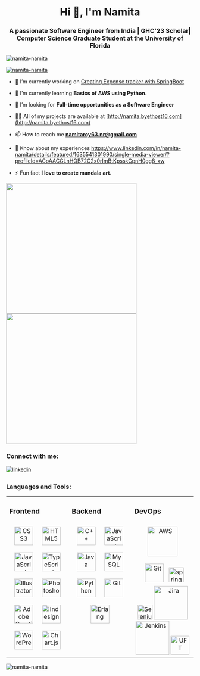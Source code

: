 <h1 align="center">Hi 👋, I'm Namita</h1>
<h3 align="center">A passionate Software Engineer from India | GHC'23 Scholar| Computer Science Graduate Student at the University of Florida</h3>
<p align="left"> <img src="https://komarev.com/ghpvc/?username=namita-namita&label=Profile%20views&color=0e75b6&style=flat" alt="namita-namita" /> </p>

<p align="left"> <a href="https://github.com/ryo-ma/github-profile-trophy"><img src="https://github-profile-trophy.vercel.app/?username=namita-namita" alt="namita-namita" /></a> </p>

- 🔭 I’m currently working on [Creating Expense tracker with SpringBoot](https://github.com/Namita-Namita/Expense_Tracker)

- 🌱 I’m currently learning **Basics of AWS using Python.**

- 🤝 I’m looking for **Full-time opportunities as a Software Engineer**

- 👨‍💻 All of my projects are available at [http://namita.byethost16.com](http://namita.byethost16.com)

- 📫 How to reach me **namitaroy63.nr@gmail.com**

- 📄 Know about my experiences https://www.linkedin.com/in/namita-namita/details/featured/1635541301990/single-media-viewer/?profileId=ACoAACGLnHQB72C2x0rImBtKpsskCpnH0gg8_xw
- ⚡ Fun fact **I love to create mandala art.**
<img src=https://github.com/Namita-Namita/Namita-Namita/assets/31967922/3df81b51-1aa9-4556-862c-64769ceece92 height="350" />
<img src=https://github.com/Namita-Namita/Namita-Namita/assets/31967922/4d49dc63-75e1-4c46-9ceb-4e1906898648 height="350"/>



<h3 align="left">Connect with me:</h3>
<p align="left">
<a href="https://www.linkedin.com/in/namita-namita/" target="_blank">
<img src=https://img.shields.io/badge/linkedin-%231E77B5.svg?&style=for-the-badge&logo=linkedin&logoColor=white alt=linkedin style="margin-bottom: 5px;" />
</a>
</p>

<h3 align="left">Languages and Tools:</h3>

<table><tr><td valign="top" width="33%">



### Frontend  
<div align="center">     
<a href="https://www.w3schools.com/css/" target="_blank"><img style="margin: 10px" src="https://profilinator.rishav.dev/skills-assets/css3-original-wordmark.svg" alt="CSS3" height="50" /></a>  
<a href="https://en.wikipedia.org/wiki/HTML5" target="_blank"><img style="margin: 10px" src="https://profilinator.rishav.dev/skills-assets/html5-original-wordmark.svg" alt="HTML5" height="50" /></a>   
<a href="https://www.javascript.com/" target="_blank"><img style="margin: 10px" src="https://profilinator.rishav.dev/skills-assets/javascript-original.svg" alt="JavaScript" height="50" /></a>  
<a href="https://www.typescriptlang.org/" target="_blank"><img style="margin: 10px" src="https://profilinator.rishav.dev/skills-assets/typescript-original.svg" alt="TypeScript" height="50" /></a>  
<a href="https://www.adobe.com/in/products/illustrator.html" target="_blank"><img style="margin: 10px" src="https://profilinator.rishav.dev/skills-assets/adobe_illustrator-icon.svg" alt="Illustrator" height="50" /></a>  
<a href="https://www.adobe.com/in/products/photoshop.html" target="_blank"><img style="margin: 10px" src="https://github.com/Namita-Namita/Namita-Namita/assets/31967922/df4b28c3-12f9-41f7-b8b1-982bd00ae3af" alt="Photoshop" height="50" /></a>
<a href="https://www.adobe.com/creativecloud.html" target="_blank"><img style="margin: 10px" src="https://github.com/Namita-Namita/Namita-Namita/assets/31967922/be07daf8-8780-4efd-a14c-18f9e47a1aea" alt="Adobe Creative Cloud" height="50" /></a>
<a><img style="margin: 10px" src="https://github.com/Namita-Namita/Namita-Namita/assets/31967922/0a5ef36c-2b7f-4af9-bad5-8e8ee018c3ac" alt="Indesign" height="50" /></a>
<a href="https://wordpress.com/" target="_blank"><img style="margin: 10px" src="https://github.com/Namita-Namita/Namita-Namita/assets/31967922/e37269d2-1331-4d0d-9499-918ad6b16ea2" alt="WordPress" height="50" /></a>
<a href="https://www.chartjs.org/" target="_blank"><img style="margin: 10px" src="https://profilinator.rishav.dev/skills-assets/logo-title.svg" alt="Chart.js" height="50" /></a>  
</div>

</td><td valign="top" width="33%">



### Backend  
<div align="center">  
<a href="https://www.cplusplus.com/" target="_blank"><img style="margin: 10px" src="https://profilinator.rishav.dev/skills-assets/cplusplus-original.svg" alt="C++" height="50" /></a>  
<a href="https://www.javascript.com/" target="_blank"><img style="margin: 10px" src="https://profilinator.rishav.dev/skills-assets/javascript-original.svg" alt="JavaScript" height="50" /></a>  
<a href="https://www.java.com/" target="_blank"><img style="margin: 10px" src="https://github.com/Namita-Namita/Namita-Namita/assets/31967922/c67f57ee-39c0-4e5d-addb-be11fdada568" alt="Java" height="50" /></a>  
<a href="https://www.mysql.com/" target="_blank"><img style="margin: 10px" src="https://github.com/Namita-Namita/Namita-Namita/assets/31967922/22526660-d630-404f-9a8f-5213f7abfab1" alt="MySQL" height="50" /></a>  
<a href="https://www.python.org/" target="_blank"><img style="margin: 10px" src="https://profilinator.rishav.dev/skills-assets/python-original.svg" alt="Python" height="50" /></a>  
<a href="https://github.com/" target="_blank"><img style="margin: 10px" src="https://profilinator.rishav.dev/skills-assets/git-scm-icon.svg" alt="Git" height="50" /></a>  
<a href="https://www.erlang.org/" target="_blank"><img style="margin: 10px" src="https://github.com/Namita-Namita/Namita-Namita/assets/31967922/9f1d1f2f-2c8f-4b2b-8020-1c14bc99c53b" alt="Erlang" height="50" /></a>  
</div>

</td><td valign="top" width="33%">



### DevOps  
<div align="center">  
<a href="https://aws.amazon.com/" target="_blank"><img style="margin: 10px" src="https://profilinator.rishav.dev/skills-assets/amazonwebservices-original-wordmark.svg" alt="AWS" width="80" height="80 /></a>  
<a href="https://github.com/" target="_blank"><img style="margin: 10px" src="https://profilinator.rishav.dev/skills-assets/git-scm-icon.svg" alt="Git" height="50" /></a>  
<a href="https://spring.io/projects/spring-boot" target="_blank"><img src="https://www.vectorlogo.zone/logos/springio/springio-icon.svg" alt="spring" width="40" height="40"/></a>
<a href="https://www.selenium.dev/" target="_blank"><img src="https://github.com/Namita-Namita/Namita-Namita/assets/31967922/59d56166-befb-455f-97a5-ae08b262d6b1" alt="Selenium" width="40" height="40"/></a>
<a href="https://www.atlassian.com/software/jira" target="_blank"><img src="https://github.com/Namita-Namita/Namita-Namita/assets/31967922/d0844d63-59fa-470c-aab8-e95ea4d26d17" alt="Jira" width="90" height="90"/></a>
<a href="https://www.jenkins.io/" target="_blank"><img src="https://github.com/Namita-Namita/Namita-Namita/assets/31967922/89dffaff-f0f5-477f-aea1-b9682a5419e4" alt="Jenkins" width="90" height="90"/></a>
<a href="https://www.microfocus.com/en-us/products/uft-one/overview" target="_blank"><img src="https://github.com/Namita-Namita/Namita-Namita/assets/31967922/6b16a65f-1e25-41a2-9ae6-ed2578254df8" alt="UFT" width="50" height="50"/></a>
</div>

</td></tr></table>  

<p><img align="center" src="https://github-readme-streak-stats.herokuapp.com/?user=namita-namita&" alt="namita-namita" /></p> 

<!--
<p align="left"> <a href="https://developer.android.com" target="_blank" rel="noreferrer"> <img src="https://raw.githubusercontent.com/devicons/devicon/master/icons/android/android-original-wordmark.svg" alt="android" width="40" height="40"/> </a> <a href="https://angular.io" target="_blank" rel="noreferrer"> <img src="https://angular.io/assets/images/logos/angular/angular.svg" alt="angular" width="40" height="40"/> </a> <a href="https://aws.amazon.com" target="_blank" rel="noreferrer"> <img src="https://raw.githubusercontent.com/devicons/devicon/master/icons/amazonwebservices/amazonwebservices-original-wordmark.svg" alt="aws" width="40" height="40"/> </a> <a href="https://www.cprogramming.com/" target="_blank" rel="noreferrer"> <img src="https://raw.githubusercontent.com/devicons/devicon/master/icons/c/c-original.svg" alt="c" width="40" height="40"/> </a> 
<a href="https://www.chartjs.org" target="_blank" rel="noreferrer"> <img src="https://www.chartjs.org/media/logo-title.svg" alt="chartjs" width="40" height="40"/> </a> <a href="https://www.w3schools.com/cpp/" target="_blank" rel="noreferrer"> <img src="https://raw.githubusercontent.com/devicons/devicon/master/icons/cplusplus/cplusplus-original.svg" alt="cplusplus" width="40" height="40"/> </a> <a href="https://www.erlang.org/" target="_blank" rel="noreferrer"> <img src="https://www.vectorlogo.zone/logos/erlang/erlang-official.svg" alt="erlang" width="40" height="40"/> </a> <a href="https://www.figma.com/" target="_blank" rel="noreferrer"> <img src="https://www.vectorlogo.zone/logos/figma/figma-icon.svg" alt="figma" width="40" height="40"/> </a> <a href="https://git-scm.com/" target="_blank" rel="noreferrer"> <img src="https://www.vectorlogo.zone/logos/git-scm/git-scm-icon.svg" alt="git" width="40" height="40"/> </a> <a href="https://www.w3.org/html/" target="_blank" rel="noreferrer"> <img src="https://raw.githubusercontent.com/devicons/devicon/master/icons/html5/html5-original-wordmark.svg" alt="html5" width="40" height="40"/> </a> <a href="https://www.adobe.com/in/products/illustrator.html" target="_blank" rel="noreferrer"> <img src="https://www.vectorlogo.zone/logos/adobe_illustrator/adobe_illustrator-icon.svg" alt="illustrator" width="40" height="40"/> </a> <a href="https://www.java.com" target="_blank" rel="noreferrer"> <img src="https://raw.githubusercontent.com/devicons/devicon/master/icons/java/java-original.svg" alt="java" width="40" height="40"/> </a> <a href="https://developer.mozilla.org/en-US/docs/Web/JavaScript" target="_blank" rel="noreferrer"> <img src="https://raw.githubusercontent.com/devicons/devicon/master/icons/javascript/javascript-original.svg" alt="javascript" width="40" height="40"/> </a> <a href="https://www.jenkins.io" target="_blank" rel="noreferrer"> <img src="https://www.vectorlogo.zone/logos/jenkins/jenkins-icon.svg" alt="jenkins" width="40" height="40"/> </a> <a href="https://www.mysql.com/" target="_blank" rel="noreferrer"> <img src="https://raw.githubusercontent.com/devicons/devicon/master/icons/mysql/mysql-original-wordmark.svg" alt="mysql" width="40" height="40"/> </a> <a href="https://www.oracle.com/" target="_blank" rel="noreferrer"> <img src="https://raw.githubusercontent.com/devicons/devicon/master/icons/oracle/oracle-original.svg" alt="oracle" width="40" height="40"/> </a> <a href="https://www.photoshop.com/en" target="_blank" rel="noreferrer"> <img src="https://raw.githubusercontent.com/devicons/devicon/master/icons/photoshop/photoshop-line.svg" alt="photoshop" width="40" height="40"/> </a> <a href="https://www.python.org" target="_blank" rel="noreferrer"> <img src="https://raw.githubusercontent.com/devicons/devicon/master/icons/python/python-original.svg" alt="python" width="40" height="40"/> </a> <a href="https://www.selenium.dev" target="_blank" rel="noreferrer"> <img src="https://raw.githubusercontent.com/detain/svg-logos/780f25886640cef088af994181646db2f6b1a3f8/svg/selenium-logo.svg" alt="selenium" width="40" height="40"/> </a> <a href="https://spring.io/" target="_blank" rel="noreferrer"> <img src="https://www.vectorlogo.zone/logos/springio/springio-icon.svg" alt="spring" width="40" height="40"/> </a> </p>
-->
